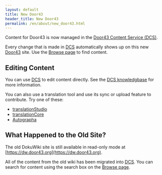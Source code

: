```yaml
---
layout: default
title: New Door43
header_title: New Door43
permalink: /en/about/new_door43.html
---
```


Content for Door43 is now managed in the [Door43 Content Service (DCS)](https://git.door43.org).

Every change that is made in [DCS](https://git.door43.org) automatically shows up on this new [Door43](https://door43.org) site. Use the [Browse page](/en/) to find content. 

## Editing Content

You can use [DCS](https://git.door43.org) to edit content directly. See the [DCS knowledgbase](http://help.door43.org/en/knowledgebase/15-door43-content-service) for more information.

You can also use a translation tool and use its sync or upload feature to contribute.  Try one of these:

* [translationStudio](http://ufw.io/ts)
* [translationCore](http://ufw.io/tc)
* [Autographa](http://ufw.io/autograph)

## What Happened to the Old Site?

The old DokuWiki site is still available in read-only mode at [https://dw.door43.org](https://dw.door43.org).

All of the content from the old wiki has been migrated into [DCS](https://git.door43.org).  You can search for content using the search box on the [Browse page](/en/).
